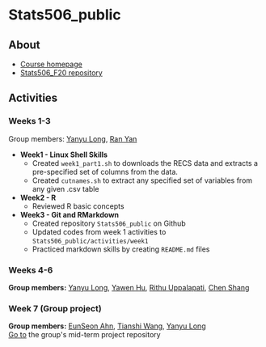 # Stats506_public  

## About  
* [Course homepage](https://jbhender.github.io/Stats506/F20/)
* [Stats506_F20 repository](https://github.com/jbhender/Stats506_F20/tree/master)

## Activities  
### Weeks 1-3  
Group members: [Yanyu Long](https://github.com/longyyu/Stats506_public), 
[Ran Yan](https://github.com/Ranynola/Stats506_public)

* **Week1 - Linux Shell Skills**  
  * Created `week1_part1.sh` to downloads the RECS data and extracts 
    a pre-specified set of columns from the data.
  * Created `cutnames.sh` to extract any specified set of variables 
    from any given .csv table
* **Week2 - R**  
  * Reviewed R basic concepts 
* **Week3 - Git and RMarkdown**  
  * Created repository `Stats506_public` on Github
  * Updated codes from week 1 activities to `Stats506_public/activities/week1`
  * Practiced markdown skills by creating `README.md` files

### Weeks 4-6
**Group members:** [Yanyu Long](https://github.com/longyyu/Stats506_public), [Yawen Hu](https://github.com/yawenh/Stats506_public), [Rithu Uppalapati](https://github.com/rurithu/Stats506_public), [Chen Shang](https://github.com/ChenShangUmich/Stats506_public)  

### Week 7 (Group project)  
**Group members:** [EunSeon Ahn](https://github.com/EunseonAhn/Stats506_public), [Tianshi Wang](https://github.com/SkyWang0919/Stats506_public), [Yanyu Long](https://github.com/longyyu/Stats506_public)  
[Go to](https://github.com/SkyWang0919/STATS-506-Midterm-Project-02) the group's mid-term project repository
